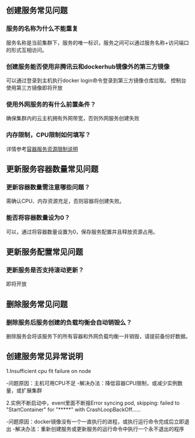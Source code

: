 ## 创建服务常见问题
### 服务的名称为什么不能重复
服务名称是当前集群下，服务的唯一标识，服务之间可以通过服务名称+访问端口的形式互相访问。

### 创建服务能否使用非腾讯云和dockerhub镜像外的第三方镜像
可以通过登录到主机执行docker login命令登录到第三方镜像仓库拉取。
控制台使用第三方镜像即将开放

### 使用外网服务的有什么前置条件？
确保集群内的云主机拥有外网带宽，否则外网服务创建失败

### 内存限制，CPU限制如何填写？
详情参考[容器服务资源限制说明](https://www.qcloud.com/document/product/457/6767)

## 更新服务容器数量常见问题
### 更新容器数量需注意哪些问题？
需确认CPU、内存资源充足，否则容器将创建失败。
### 能否将容器数量设为0？
可以，通过将容器数量设置为0，保存服务配置并且释放资源占用。

## 更新服务配置常见问题
### 更新服务是否支持滚动更新？
即将开放

## 删除服务常见问题
### 删除服务后服务创建的负载均衡会自动销毁么？
删除服务会将该服务下的所有容器和外网负载均衡一并销毁，请提前备份好数据。


## 创建服务常见异常说明
1.Insufficient cpu fit failure on node 

-问题原因：主机可用CPU不足
-解决办法：降低容器CPU限制，或减少实例数量，或扩展集群

2.实例不断启动中，event里面不断报Error syncing pod, skipping: failed to "StartContainer" for "*****" with CrashLoopBackOff......

-问题原因：docker镜像没有一个一直执行的进程，或执行运行命令完成后立即退出
-解决办法：重新创建服务或更新服务的运行命令中执行一个永不退出的程序




